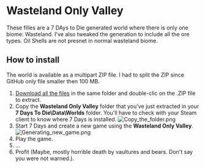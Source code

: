 Wasteland Only Valley
=====================

These filles are a 7 DAys to Die generated world where there is only one biome: Wasteland. I've also tweaked the generation to include all the ore types. Oil Shells are not presnet in normal wasteland biome.


How to install
--------------

The world is available as a multipart ZIP file. I had to split the ZIP since GitHub only file smaller then 100 MB. 
1. [Download all the files](https://github.com/Laotseu/7dtd-spantan-multiplayer-bundle/tree/master/Worlds) in the same folder and double-clic on the .ZIP file to extract.
2. Copy the **Wasteland Only Valley** folder that you've just extracted in your **7 Days To Die\Data\Worlds** folder. You'll have to check with your Steam client to know where 7 Days is installed.
![Copy_the_folder.png](https://raw.githubusercontent.com/Laotseu/7dtd-spantan-multiplayer-bundle/master/Worlds/Copy_the_folder.png)
3. Start 7 Days and create a new game using the **Wasteland Only Valley**.
![Generating_new_game.png](https://raw.githubusercontent.com/Laotseu/7dtd-spantan-multiplayer-bundle/master/Worlds/Generating_new_game.png)
4. Play the game.
5. ...
6. Profit (Maybe, mostly horrible death by vaultures and bears. Don't say you were not warned.).